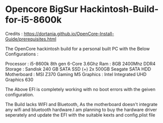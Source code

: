 # Opencore BigSur Hackintosh-Build-for-i5-8600k

Credits : https://dortania.github.io/OpenCore-Install-Guide/prerequisites.html

The OpenCore hackintosh build for a personal built PC with the Below Configurations :

Processor : i5-8600k 8th gen 6-Core 3.6Ghz
Ram : 8GB 2400Mhz DDR4
Storage : Sandisk 240 GB SATA SSD (+) 2x 500GB Seagate SATA HDD
Motherboard : MSI Z370 Gaming M5
Graphics : Intel Integrated UHD Graphics 630

The Above EFI is completely working with no boot errors with the geiven configuration.

The Build lacks WIFI and Bluetooth, As the motherboard doesn't integrate any wifi and bluetooth hardware.I am planning to buy the hardware driver seperately and update the EFI with the suitable kexts and config.plist file



